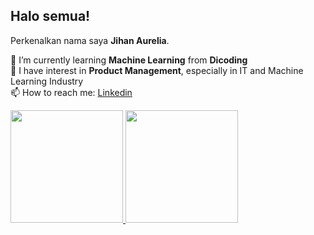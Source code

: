 ## Halo semua! 

Perkenalkan nama saya **Jihan Aurelia**.<br>

🌱 I’m currently learning **Machine Learning** from **Dicoding** <br>
🤔 I have interest in **Product Management**, especially in IT and Machine Learning Industry <br>
📫 How to reach me: [Linkedin](https://www.linkedin.com/in/jihanaurelia/)

<p align="left">
<a href="https://github.com/jijiau">
  <img height="180em" src="https://github-readme-stats-eight-theta.vercel.app/api?username=penuliscode&show_icons=true&theme=algolia&include_all_commits=true&count_private=true"/>
  <img height="180em" src="https://github-readme-stats-eight-theta.vercel.app/api/top-langs/?username=penuliscode&layout=compact&theme=algolia"/>
</a>
</p>
